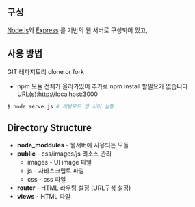 
## 구성
[Node.js](https://nodejs.org/)와 
[Express](http://expressjs.com) 를 기반의 웹 서버로 구성되어 있고, 

## 사용 방법
GIT 레파지토리 clone or fork 
* npm 모듈 전체가 올라가있어 추가로 npm install 할필요가 없습니다
URL(s):http://localhost:3000

```bash
$ node serve.js # 개발모드 웹 서버 실행
```

## Directory Structure
* **node_moddules** - 웹서버에 사용되는 모듈
* **public** - css/images/js 리소스 관리
    * images - UI image 파일
    * js - 자바스크립트 파일
    * css - css 파일
* **router** - HTML 라우팅 설정 (URL구성 설정)
* **views** - HTML 파일